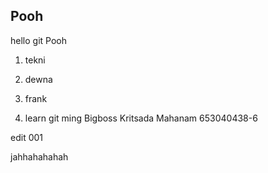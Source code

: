 ## Pooh ##

hello git Pooh

1. tekni
2. dewna
3. frank

1. learn git
ming
Bigboss
Kritsada Mahanam 653040438-6


edit 001

jahhahahahah
